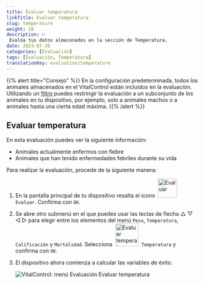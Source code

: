 ```yaml
---
title: Evaluar temperatura
linkTitle: Evaluar temperatura
slug: temperature
weight: 20
description: >
 Evalúa tus datos almacenados en la sección de Temperatura.
date: 2023-07-26
categories: [Evaluación]
tags: [Evaluación, Temperatura]
translationKey: evaluation/temperature
---
```

{{% alert title="Consejo" %}}
En la configuración predeterminada, todos los animales almacenados en el VitalControl están incluidos en la evaluación. Utilizando un [filtro](../../filter/) puedes restringir la evaluación a un subconjunto de los animales en tu dispositivo, por ejemplo, solo a animales machos o a animales hasta una cierta edad máxima.
{{% /alert %}}

## Evaluar temperatura

En esta evaluación puedes ver la siguiente información:
- Animales actualmente enfermos con fiebre
- Animales que han tenido enfermedades febriles durante su vida

Para realizar la evaluación, procede de la siguiente manera:

1. En la pantalla principal de tu dispositivo resalta el icono &nbsp;<img src="/icons/main/evaluation.svg" width="50" align="bottom" alt="Evaluar" />&nbsp; `Evaluar`. Confirma con `OK`.

2. Se abre otro submenú en el que puedes usar las teclas de flecha △ ▽ ◁ ▷ para elegir entre los elementos del menú `Peso`, `Temperatura`, `Calificación` y `Mortalidad`. Selecciona &nbsp;<img src="/icons/evaluation/temperature.svg" width="60" align="bottom" alt="Evaluar temperatura" />&nbsp; `Temperatura` y confirma con `OK`.

3. El dispositivo ahora comienza a calcular las variables de éxito.

   ![VitalControl: menú Evaluación Evaluar temperatura](../images/temperature.png "Evaluar temperatura")


